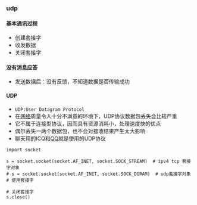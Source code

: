### udp

#### 基本通讯过程

- 创建套接字
- 收发数据
- 关闭套接字

#### 没有消息应答

- 发送数据后：没有反馈，不知道数据是否传输成功

#### UDP

- `UDP:User Datagram Protocol`
- 在[网络](https://baike.baidu.com/item/%E7%BD%91%E7%BB%9C)质量令人十分不满意的环境下，UDP协议数据包丢失会比较严重
- 它不属于连接型协议，因而具有资源消耗小，处理速度快的优点
- 偶尔丢失一两个数据包，也不会对接收结果产生太大影响
- 聊天用的ICQ和[QQ](https://baike.baidu.com/item/QQ)就是使用的UDP协议

```
import socket

s = socket.socket(socket.AF_INET, socket.SOCK_STREAM)  # ipv4 tcp 套接字对象
# s = socket.socket(socket.AF_INET, socket.SOCK_DGRAM)  # udp套接字对象
# 使用套接字

# 关闭套接字
s.close()
```


